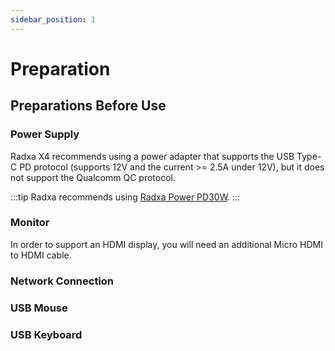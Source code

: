 ```yaml
---
sidebar_position: 1
---
```


# Preparation

## Preparations Before Use

### Power Supply

Radxa X4 recommends using a power adapter that supports the USB Type-C PD protocol (supports 12V and the current >= 2.5A under 12V), but it does not support the Qualcomm QC protocol.

:::tip
Radxa recommends using [Radxa Power PD30W](../accessories/pd-30w).
:::

### Monitor

In order to support an HDMI display, you will need an additional Micro HDMI to HDMI cable.

### Network Connection

### USB Mouse

### USB Keyboard
